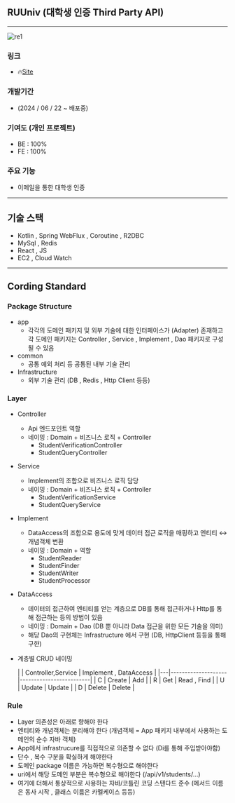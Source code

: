 ## RUUniv (대학생 인증 Third Party API)

---

![re1](https://github.com/user-attachments/assets/55364e4f-f50d-4756-8171-b54b9e25bb1b)

### 링크

- 🔥[Site](http://ruuniv.xyz)

### 개발기간

- (2024 / 06 / 22 ~ 배포중)

### 기여도 (개인 프로젝트)

- BE : 100%
- FE : 100%

### 주요 기능

- 이메일을 통한 대학생 인증

---

## 기술 스택

- Kotlin , Spring WebFlux , Coroutine , R2DBC
- MySql , Redis
- React , JS
- EC2 , Cloud Watch

---

## Cording Standard

### Package Structure

- app
    - 각각의 도메인 패키지 및 외부 기술에 대한 인터페이스가 (Adapter) 존재하고 각 도메인 패키지는 Controller , Service , Implement , Dao 패키지로 구성될 수
      있음
- common
    - 공통 예외 처리 등 공통된 내부 기술 관리
- Infrastructure
    - 외부 기술 관리 (DB , Redis , Http Client 등등)

### Layer

- Controller
    - Api 엔드포인트 역할
    - 네이밍 : Domain + 비즈니스 로직 + Controller
        - StudentVerificationController
        - StudentQueryController
- Service
    - Implement의 조합으로 비즈니스 로직 담당
    - 네이밍 : Domain + 비즈니스 로직 + Controller
        - StudentVerificationService
        - StudentQueryService
- Implement
    - DataAccess의 조합으로 용도에 맞게 데이터 접근 로직을 매핑하고 엔티티 ↔ 개념객체 변환
    - 네이밍 : Domain + 역할
        - StudentReader
        - StudentFinder
        - StudentWriter
        - StudentProcessor
- DataAccess
    - 데이터의 접근하여 엔티티를 얻는 계층으로 DB를 통해 접근하거나 Http를 통해 접근하는 등의 방법이 있음
    - 네이밍 : Domain + Dao (DB 뿐 아니라 Data 접근을 위한 모든 기술을 의미)
    - 해당 Dao의 구현체는 Infrastructure 에서 구현 (DB, HttpClient 등등을 통해 구햔)

- 계층별 CRUD 네이밍

  |   | Controller,Service | Implement ,  DataAccess |
                |---|--------------------|-------------------------|
  | C | Create             | Add                     |
  | R | Get                | Read , Find             |
  | U | Update             | Update                  |
  | D | Delete             | Delete                  |

### Rule

- Layer 의존성은 아래로 향해야 한다
- 엔티티와 개념객체는 분리해야 한다 (개념객체 = App 패키지 내부에서 사용하는 도메인의 순수 자바 객체)
- App에서 infrastrucure를 직접적으로 의존할 수 없다 (Di를 통해 주입받아야함)
- 단수 , 복수 구분을 확실하게 해야한다
- 도메인 package 이름은 가능하면 복수형으로 해야한다
- uri에서 해당 도메인 부분은 복수형으로 해야한다 (/api/v1/students/…)
- 여기에 더해서 통상적으로 사용하는 자바/코틀린 코딩 스탠다드 준수 (메서드 이름은 동사 시작 , 클래스 이름은 카멜케이스 등등)